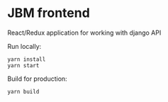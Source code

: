 # JBM frontend

React/Redux application for working with django API

Run locally:

```
yarn install
yarn start
```

Build for production:

```
yarn build
```
